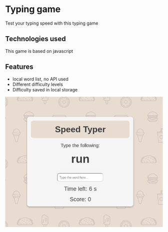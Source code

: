 # Typing game

Test your typing speed with this typing game

## Technologies used

This game is based on javascript

## Features

- local word list, no API used
- Different difficulty levels
- Difficulty saved in local storage

![game sample image](img/typing-game.png)
